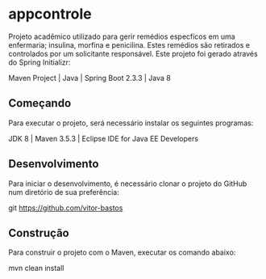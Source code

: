# appcontrole
Projeto acadêmico utilizado para gerir remédios especfícos em uma enfermaria; insulina, morfina e penicilina. Estes remédios são retirados e controlados por um solicitante responsável.
Este projeto foi gerado através do Spring Initializr: 

Maven Project | Java | Spring Boot 2.3.3 | Java 8

## Começando
Para executar o projeto, será necessário instalar os seguintes programas:

JDK 8 | Maven 3.5.3 | Eclipse IDE for Java EE Developers

## Desenvolvimento
Para iniciar o desenvolvimento, é necessário clonar o projeto do GitHub num diretório de sua preferência:

git https://github.com/vitor-bastos

## Construção
Para construir o projeto com o Maven, executar os comando abaixo:

mvn clean install
